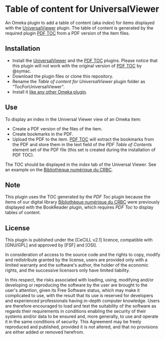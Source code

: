 # Table of content for UniversalViewer
An Omeka plugin to add a table of content (aka _index_) for items displayed with the [UniversalViewer](https://github.com/Daniel-KM/Omeka-plugin-UniversalViewer) plugin. The table of content is generated by the required plugin [PDF TOC](https://github.com/JBPressac/Plugin-PdfToc) from a PDF version of the item files. 

Installation
------------

- Install the [UniversalViewer](https://github.com/Daniel-KM/Omeka-plugin-UniversalViewer) and the [PDF TOC](https://github.com/JBPressac/Plugin-PdfToc) plugins. Please notice that this plugin will not work with the original version of [PDF TOC](https://github.com/symac/Plugin-PdfToc) by @symac.
- Download the plugin files or clone this repository.
- Rename the _Table of content for UniversalViewer_ plugin folder as "TocForUniversalViewer".
- Install it [like any other Omeka plugin](https://omeka.org/classic/docs/Admin/Adding_and_Managing_Plugins/).

Use
---
To display an index in the Universal Viewer view of an Omeka item:
- Create a PDF version of the files of the item. 
- Create bookmarks in the PDF. 
- Upload the PDF to the item. [PDF TOC](https://github.com/JBPressac/Plugin-PdfToc) will extract the bookmarks from the PDF and store them in the text field of the _PDF Table of Contents_ element set of the PDF file (this set is created during the installation of PDF TOC).

The TOC should be displayed in the _index_ tab of the Universal Viewer. See an example on the [Bibliothèque numérique du CRBC](http://bibnumcrbc.huma-num.fr/document/24).

Note
----
This plugin uses the TOC generated by the _PDF Toc_ plugin because the items of our digital library [Bibliothèque numérique du CRBC](http://bibnumcrbc.huma-num.fr) were previously displayed with the BookReader plugin, which requires _PDF Toc_ to display tables of content.

License
-------

This plugin is published under the [CeCILL v2.1] licence, compatible with
[GNU/GPL] and approved by [FSF] and [OSI].

In consideration of access to the source code and the rights to copy, modify and
redistribute granted by the license, users are provided only with a limited
warranty and the software's author, the holder of the economic rights, and the
successive licensors only have limited liability.

In this respect, the risks associated with loading, using, modifying and/or
developing or reproducing the software by the user are brought to the user's
attention, given its Free Software status, which may make it complicated to use,
with the result that its use is reserved for developers and experienced
professionals having in-depth computer knowledge. Users are therefore encouraged
to load and test the suitability of the software as regards their requirements
in conditions enabling the security of their systems and/or data to be ensured
and, more generally, to use and operate it in the same conditions of security.
This Agreement may be freely reproduced and published, provided it is not
altered, and that no provisions are either added or removed herefrom.

